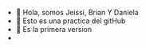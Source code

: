 - 👋 Hola, somos Jeissi, Brian Y Daniela
- 👀 Esto es una practica del gitHub 
- 🌱 Es la primera version 
- 
<!---
GERSONLUCIO22/GERSONLUCIO22 is a ✨ special ✨ repository because its `README.md` (this file) appears on your GitHub profile.
You can click the Preview link to take a look at your changes.
--->
